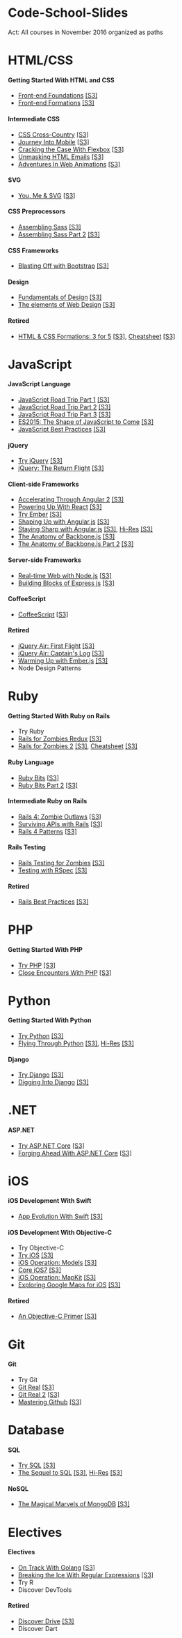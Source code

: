 # Code-School-Slides

Act: All courses in November 2016 organized as paths



# HTML/CSS

#### Getting Started With HTML and CSS
- [Front-end Foundations](http://courseware.codeschool.com/front-end-foundations/Front-end-Foundations.pdf) [[S3]](http://courseware.codeschool.com.s3.amazonaws.com/front-end-foundations/Front-end-Foundations.pdf)
- [Front-end Formations](http://courseware.codeschool.com/frontend/Code%20School%20-%20Front-end%20Formations.pdf) [[S3]](http://courseware.codeschool.com.s3.amazonaws.com/frontend/Code%20School%20-%20Front-end%20Formations.pdf)

#### Intermediate CSS
- [CSS Cross-Country](http://courseware.codeschool.com/cssxcountry_slides.pdf) [[S3]](http://courseware.codeschool.com.s3.amazonaws.com/cssxcountry_slides.pdf)
- [Journey Into Mobile](http://courseware.codeschool.com/journey_into_mobile_slides.pdf) [[S3]](http://courseware.codeschool.com.s3.amazonaws.com/journey_into_mobile_slides.pdf)
- [Cracking the Case With Flexbox](http://courseware.codeschool.com/cracking-the-case-with-flexbox/slides/CodeSchool-CrackingTheCaseWithFlexbox.pdf) [[S3]](http://courseware.codeschool.com.s3.amazonaws.com/cracking-the-case-with-flexbox/slides/CodeSchool-CrackingTheCaseWithFlexbox.pdf)
- [Unmasking HTML Emails](http://courseware.codeschool.com/unmasking_html_emails/slides/CodeSchool-UnmaskingHTMLEmails.pdf) [[S3]](http://courseware.codeschool.com.s3.amazonaws.com/unmasking_html_emails/slides/CodeSchool-UnmaskingHTMLEmails.pdf)
- [Adventures In Web Animations](http://courseware.codeschool.com/adventures_in_web_animations/slides/CodeSchool-AdventuresInWebAnimations.pdf) [[S3]](http://courseware.codeschool.com.s3.amazonaws.com/adventures_in_web_animations/slides/CodeSchool-AdventuresInWebAnimations.pdf)

#### SVG
- [You, Me & SVG](http://courseware.codeschool.com/you-me-svg/CodeSchool-YouMeSvg.pdf) [[S3]](http://courseware.codeschool.com.s3.amazonaws.com/you-me-svg/CodeSchool-YouMeSvg.pdf)

#### CSS Preprocessors
- [Assembling Sass](http://courseware.codeschool.com/assembling_sass_slides.pdf) [[S3]](http://courseware.codeschool.com.s3.amazonaws.com/assembling_sass_slides.pdf)
- [Assembling Sass Part 2](http://courseware.codeschool.com/assembling_sass_part_2_slides.pdf) [[S3]](http://courseware.codeschool.com.s3.amazonaws.com/assembling_sass_part_2_slides.pdf)

#### CSS Frameworks
- [Blasting Off with Bootstrap](http://courseware.codeschool.com/blasting_off_with_bootstrap/slides/CodeSchool-BlastingOffWithBootstrap.pdf) [[S3]](http://courseware.codeschool.com.s3.amazonaws.com/blasting_off_with_bootstrap/slides/CodeSchool-BlastingOffWithBootstrap.pdf)

#### Design
- [Fundamentals of Design](http://courseware.codeschool.com/FoD_optimized.pdf) [[S3]](http://courseware.codeschool.com.s3.amazonaws.com/FoD_optimized.pdf)
- [The elements of Web Design](http://courseware.codeschool.com/the-elements-of-web-design/CodeSchool-The-Elements-of-Web-Design-all-levels.pdf) [[S3]](http://courseware.codeschool.com.s3.amazonaws.com/the-elements-of-web-design/CodeSchool-The-Elements-of-Web-Design-all-levels.pdf)

#### Retired
- [HTML & CSS Formations: 3 for 5](http://courseware.codeschool.com/Three_For_Five.pdf) [[S3]](http://courseware.codeschool.com.s3.amazonaws.com/Three_For_Five.pdf), [Cheatsheet](http://courseware.codeschool.com/css3_cheat_sheetv4.2.pdf) [[S3]](http://courseware.codeschool.com.s3.amazonaws.com/css3_cheat_sheetv4.2.pdf)



# JavaScript

#### JavaScript Language
- [JavaScript Road Trip Part 1](http://courseware.codeschool.com/javascript-roadtrip/js1.pdf) [[S3]](http://courseware.codeschool.com.s3.amazonaws.com/javascript-roadtrip/js1.pdf)
- [JavaScript Road Trip Part 2](http://courseware.codeschool.com/javascript-roadtrip/js2.pdf) [[S3]](http://courseware.codeschool.com.s3.amazonaws.com/javascript-roadtrip/js2.pdf)
- [JavaScript Road Trip Part 3](http://courseware.codeschool.com/javascript-roadtrip/js3.pdf) [[S3]](http://courseware.codeschool.com.s3.amazonaws.com/javascript-roadtrip/js3.pdf)
- [ES2015: The Shape of JavaScript to Come](http://courseware.codeschool.com/es2015-the-shape-of-javascript-to-come/all-levels.pdf) [[S3]](http://courseware.codeschool.com.s3.amazonaws.com/es2015-the-shape-of-javascript-to-come/all-levels.pdf)
- [JavaScript Best Practices](http://courseware.codeschool.com/javascript-best-practices/JSBP_full.pdf) [[S3]](http://courseware.codeschool.com.s3.amazonaws.com/javascript-best-practices/JSBP_full.pdf)

#### jQuery
- [Try jQuery](http://courseware.codeschool.com/try_jquery_full.pdf) [[S3]](http://courseware.codeschool.com.s3.amazonaws.com/try_jquery_full.pdf)
- [jQuery: The Return Flight](http://courseware.codeschool.com/jquery-part2/jquery-part2.pdf) [[S3]](http://courseware.codeschool.com.s3.amazonaws.com/jquery-part2/jquery-part2.pdf)

#### Client-side Frameworks
- [Accelerating Through Angular 2](http://courseware.codeschool.com/accelerating-through-angular-2/slides/CodeSchool-AcceleratingThroughAngular2.pdf) [[S3]](http://courseware.codeschool.com.s3.amazonaws.com/accelerating-through-angular-2/slides/CodeSchool-AcceleratingThroughAngular2.pdf)
- [Powering Up With React](http://courseware.codeschool.com/powering-up-with-react/CodeSchool-PoweringUpWithReact.pdf) [[S3]](http://courseware.codeschool.com.s3.amazonaws.com/powering-up-with-react/CodeSchool-PoweringUpWithReact.pdf)
- [Try Ember](http://courseware.codeschool.com/try_ember/CodeSchool-TryEmber.pdf) [[S3]](http://courseware.codeschool.com.s3.amazonaws.com/try_ember/CodeSchool-TryEmber.pdf)
- [Shaping Up with Angular.js](http://courseware.codeschool.com/shaping-up-with-angular-js/Slides/level01-05.pdf) [[S3]](http://courseware.codeschool.com.s3.amazonaws.com/shaping-up-with-angular-js/Slides/level01-05.pdf)
- [Staying Sharp with Angular.js](http://courseware.codeschool.com/staying-sharp-with-angular-js/angular2-full-small.pdf) [[S3]](http://courseware.codeschool.com.s3.amazonaws.com/staying-sharp-with-angular-js/angular2-full-small.pdf), [Hi-Res](http://courseware.codeschool.com/staying-sharp-with-angular-js/angular2-full.pdf) [[S3]](http://courseware.codeschool.com.s3.amazonaws.com/staying-sharp-with-angular-js/angular2-full.pdf)
- [The Anatomy of Backbone.js](http://courseware.codeschool.com/The_Anatomy_of_BackboneJS.pdf) [[S3]](http://courseware.codeschool.com.s3.amazonaws.com/The_Anatomy_of_BackboneJS.pdf)
- [The Anatomy of Backbone.js Part 2](http://courseware.codeschool.com/backbone2/backbone2.pdf) [[S3]](http://courseware.codeschool.com.s3.amazonaws.com/backbone2/backbone2.pdf)

#### Server-side Frameworks
- [Real-time Web with Node.js](http://courseware.codeschool.com/real-time-web-with-node-js/all-levels.pdf) [[S3]](http://courseware.codeschool.com.s3.amazonaws.com/real-time-web-with-node-js/all-levels.pdf)
- [Building Blocks of Express js](http://courseware.codeschool.com/building-blocks-of-express-js/all-levels.pdf) [[S3]](http://courseware.codeschool.com.s3.amazonaws.com/building-blocks-of-express-js/all-levels.pdf)

#### CoffeeScript
- [CoffeeScript](http://courseware.codeschool.com/coffeescript_slides.pdf) [[S3]](http://courseware.codeschool.com.s3.amazonaws.com/coffeescript_slides.pdf)

#### Retired
- [jQuery Air: First Flight](http://courseware.codeschool.com/jquery_air_slides.pdf) [[S3]](http://courseware.codeschool.com.s3.amazonaws.com/jquery_air_slides.pdf)
- [jQuery Air: Captain's Log](http://courseware.codeschool.com/jquery_air_2_slides.pdf) [[S3]](http://courseware.codeschool.com.s3.amazonaws.com/jquery_air_2_slides.pdf)
- [Warming Up with Ember.js](http://courseware.codeschool.com/ember/slides/CodeSchool-Emberjs.pdf) [[S3]](http://courseware.codeschool.com.s3.amazonaws.com/ember/slides/CodeSchool-Emberjs.pdf)
- Node Design Patterns



# Ruby

#### Getting Started With Ruby on Rails
- Try Ruby
- [Rails for Zombies Redux](http://railsforzombies.com.s3.amazonaws.com/Rails-For-Zombies-Slides.pdf) [[S3]](http://railsforzombies.com.s3.amazonaws.com/Rails-For-Zombies-Slides.pdf)
- [Rails for Zombies 2](http://courseware.codeschool.com/rails_for_zombies_2_slides.pdf) [[S3]](http://courseware.codeschool.com.s3.amazonaws.com/rails_for_zombies_2_slides.pdf), [Cheatsheet](http://courseware.codeschool.com/rails_for_zombies_2_cheatsheets.pdf) [[S3]](http://courseware.codeschool.com.s3.amazonaws.com/rails_for_zombies_2_cheatsheets.pdf)

#### Ruby Language
- [Ruby Bits](http://courseware.codeschool.com/ruby_bits_slides.pdf) [[S3]](http://courseware.codeschool.com.s3.amazonaws.com/ruby_bits_slides.pdf)
- [Ruby Bits Part 2](http://courseware.codeschool.com/ruby_bits_2_slides.pdf) [[S3]](http://courseware.codeschool.com.s3.amazonaws.com/ruby_bits_2_slides.pdf)

#### Intermediate Ruby on Rails
- [Rails 4: Zombie Outlaws](http://courseware.codeschool.com/rails4/Rails%204%20-%20Zombie%20Outlaws.pdf) [[S3]](http://courseware.codeschool.com.s3.amazonaws.com/rails4/Rails%204%20-%20Zombie%20Outlaws.pdf)
- [Surviving APIs with Rails](http://courseware.codeschool.com/railsapis/CodeSchool-RailsAPIs.pdf) [[S3]](http://courseware.codeschool.com.s3.amazonaws.com/railsapis/CodeSchool-RailsAPIs.pdf)
- [Rails 4 Patterns](http://courseware.codeschool.com/rails4patterns/rails_4_patterns.pdf) [[S3]](http://courseware.codeschool.com.s3.amazonaws.com/rails4patterns/rails_4_patterns.pdf)

#### Rails Testing
- [Rails Testing for Zombies](http://courseware.codeschool.com/rails_testing.pdf) [[S3]](http://courseware.codeschool.com.s3.amazonaws.com/rails_testing.pdf)
- [Testing with RSpec](http://courseware.codeschool.com/testing_with_rspec_slides.pdf) [[S3]](http://courseware.codeschool.com.s3.amazonaws.com/testing_with_rspec_slides.pdf)

#### Retired
- [Rails Best Practices](http://courseware.codeschool.com/Rails_Best_Practices_Slides.pdf) [[S3]](http://courseware.codeschool.com.s3.amazonaws.com/Rails_Best_Practices_Slides.pdf)



# PHP

#### Getting Started With PHP
- [Try PHP](http://courseware.codeschool.com/try_php/slides/CodeSchool-TryPHP.pdf) [[S3]](http://courseware.codeschool.com.s3.amazonaws.com/try_php/slides/CodeSchool-TryPHP.pdf)
- [Close Encounters With PHP](http://courseware.codeschool.com/close_encounters_with_php/slides/CodeSchool-CloseEncountersWithPHP.pdf) [[S3]](http://courseware.codeschool.com.s3.amazonaws.com/close_encounters_with_php/slides/CodeSchool-CloseEncountersWithPHP.pdf)



# Python

#### Getting Started With Python
- [Try Python](http://courseware.codeschool.com/try_python/CodeSchool-TryPython.pdf) [[S3]](http://courseware.codeschool.com.s3.amazonaws.com/try_python/CodeSchool-TryPython.pdf)
- [Flying Through Python](http://courseware.codeschool.com/flying_through_python/slides/CodeSchool-FlyingThroughPython-small.pdf) [[S3]](http://courseware.codeschool.com.s3.amazonaws.com/flying_through_python/slides/CodeSchool-FlyingThroughPython-small.pdf), [Hi-Res](http://courseware.codeschool.com/flying_through_python/slides/CodeSchool-FlyingThroughPython.pdf) [[S3]](http://courseware.codeschool.com.s3.amazonaws.com/flying_through_python/slides/CodeSchool-FlyingThroughPython.pdf)

#### Django
- [Try Django](http://courseware.codeschool.com/try_django/CodeSchool-TryDjango.pdf) [[S3]](http://courseware.codeschool.com.s3.amazonaws.com/try_django/CodeSchool-TryDjango.pdf)
- [Digging Into Django](http://courseware.codeschool.com/digging_into_django/slides/CodeSchool-DiggingIntoDjango.pdf) [[S3]](http://courseware.codeschool.com.s3.amazonaws.com/digging_into_django/slides/CodeSchool-DiggingIntoDjango.pdf)



# .NET

#### ASP.NET
- [Try ASP.NET Core](http://courseware.codeschool.com/try-asp-net-core/slides/CodeSchool-TryNetMvc.pdf) [[S3]](http://courseware.codeschool.com.s3.amazonaws.com/try-asp-net-core/slides/CodeSchool-TryNetMvc.pdf)
- [Forging Ahead With ASP.NET Core](http://courseware.codeschool.com/forging-ahead-with-asp-net-core/slides/forging-ahead-with-asp-net-core-slides-all-levels.pdf) [[S3]](http://courseware.codeschool.com.s3.amazonaws.com/forging-ahead-with-asp-net-core/slides/forging-ahead-with-asp-net-core-slides-all-levels.pdf)



# iOS

#### iOS Development With Swift
- [App Evolution With Swift](http://courseware.codeschool.com/app_evolution_with_swift3/CodeSchool-AppEvolutionWithSwift-all.pdf) [[S3]](http://courseware.codeschool.com.s3.amazonaws.com/app_evolution_with_swift3/CodeSchool-AppEvolutionWithSwift-all.pdf)

#### iOS Development With Objective-C
- Try Objective-C
- [Try iOS](http://courseware.codeschool.com/try_ios/CodeSchool_Try_iOS.pdf) [[S3]](http://courseware.codeschool.com.s3.amazonaws.com/try_ios/CodeSchool_Try_iOS.pdf)
- [iOS Operation: Models](http://courseware.codeschool.com/iosom/Operation-Models-Slides.pdf) [[S3]](http://courseware.codeschool.com.s3.amazonaws.com/iosom/Operation-Models-Slides.pdf)
- [Core iOS7](http://courseware.codeschool.com/ios7/iOS7CourseSlides.pdf) [[S3]](http://courseware.codeschool.com.s3.amazonaws.com/ios7/iOS7CourseSlides.pdf)
- [iOS Operation: MapKit](http://courseware.codeschool.com/mapkit/Operation-MapKit-Slides.pdf) [[S3]](http://courseware.codeschool.com.s3.amazonaws.com/mapkit/Operation-MapKit-Slides.pdf)
- [Exploring Google Maps for iOS](http://courseware.codeschool.com/googlemapsios/Exploring-Google-Maps-For-iOS-FULL.pdf) [[S3]](http://courseware.codeschool.com.s3.amazonaws.com/googlemapsios/Exploring-Google-Maps-For-iOS-FULL.pdf)

#### Retired
- [An Objective-C Primer](http://courseware.codeschool.com/try_ios/objective_c_primer.pdf) [[S3]](http://courseware.codeschool.com.s3.amazonaws.com/try_ios/objective_c_primer.pdf)



# Git

#### Git
- Try Git
- [Git Real](http://courseware.codeschool.com/git_real_slides.pdf) [[S3]](http://courseware.codeschool.com.s3.amazonaws.com/git_real_slides.pdf)
- [Git Real 2](http://courseware.codeschool.com/git_real2/git_real_2_full_deck.pdf) [[S3]](http://courseware.codeschool.com.s3.amazonaws.com/git_real2/git_real_2_full_deck.pdf)
- [Mastering Github](http://courseware.codeschool.com/mastering-github/CodeSchool_MasteringGithubCourse.pdf) [[S3]](http://courseware.codeschool.com.s3.amazonaws.com/mastering-github/CodeSchool_MasteringGithubCourse.pdf)



# Database

#### SQL
- [Try SQL](http://courseware.codeschool.com/try_sql/trysql-slides.pdf) [[S3]](http://courseware.codeschool.com.s3.amazonaws.com/try_sql/trysql-slides.pdf)
- [The Sequel to SQL](http://courseware.codeschool.com/the_sequel_to_sql/slides/CodeSchool-TheSequelToSQL-full-small.pdf) [[S3]](http://courseware.codeschool.com.s3.amazonaws.com/the_sequel_to_sql/slides/CodeSchool-TheSequelToSQL-full-small.pdf), [Hi-Res](http://courseware.codeschool.com/the_sequel_to_sql/slides/CodeSchool-TheSequelToSQL-full.pdf) [[S3]](http://courseware.codeschool.com.s3.amazonaws.com/the_sequel_to_sql/slides/CodeSchool-TheSequelToSQL-full.pdf)

#### NoSQL
- [The Magical Marvels of MongoDB](http://courseware.codeschool.com/the-magical-marvels-of-mongodb/the-magical-marvels-of-mongodb-slides.pdf) [[S3]](http://courseware.codeschool.com.s3.amazonaws.com/the-magical-marvels-of-mongodb/the-magical-marvels-of-mongodb-slides.pdf)



# Electives

#### Electives
- [On Track With Golang](http://courseware.codeschool.com/on-track-with-golang/slides/CodeSchool-OnTrackWithGolang.pdf) [[S3]](http://courseware.codeschool.com.s3.amazonaws.com/on-track-with-golang/slides/CodeSchool-OnTrackWithGolang.pdf)
- [Breaking the Ice With Regular Expressions](http://courseware.codeschool.com/breaking-the-ice-with-regular-expressions/slides/CodeSchool-BreakingTheIceWithRegularExpressions-Full.pdf) [[S3]](http://courseware.codeschool.com.s3.amazonaws.com/breaking-the-ice-with-regular-expressions/slides/CodeSchool-BreakingTheIceWithRegularExpressions-Full.pdf)
- Try R
- Discover DevTools

#### Retired
- [Discover Drive](http://courseware.codeschool.com/discover-drive-full.pdf) [[S3]](http://courseware.codeschool.com.s3.amazonaws.com/discover-drive-full.pdf)
- Discover Dart
